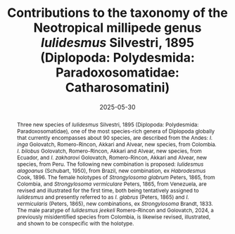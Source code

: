 ---
title: 'Contributions to the taxonomy of the Neotropical millipede genus <i>Iulidesmus</i> Silvestri, 1895 (Diplopoda: Polydesmida: Paradoxosomatidae: Catharosomatini)'
date: '2025-05-30'
doi: ''
journal: Insecta Mundi
issue: '1126'
pagination: '1–13'
zoobank: 'urn:lsid:zoobank.org:pub:1481D14C-A0AB-4F50-969D-E91B0D835AA7'
authors:
  - first_name: 'Sergei I.'
    last_name: 'Golovatch'
    affiliation: 'Institute of Ecology and Evolution, Russian Academy of Sciences, Leninsky prospekt 33, 119071, Moscow, Russia'
    email: 'sgolovatch@yandex.ru'
    orcid: 'https://orcid.org/0000-0001-7159-5484'

  - first_name: 'Juan'
    last_name: 'Romero-Rincon'
    affiliation: 'Centro de Estudos em Biologia Subterrânea, Departamento de Ecologia e Conservação, Instituto de Ciências Naturais, Universidade Federal de Lavras, Campus Universitário, P.O. Box 3037, Lavras CEP 37200-000, Minas Gerais, Brazil'
    email: 'romerorjuanc@gmail.com'
    orcid: 'https://orcid.org/0000-0002-4521-5529'

  - first_name: 'Nesrine'
    last_name: 'Akkari'
    affiliation: 'Third Zoological Department, Natural History Museum Vienna, Burgring 7, 1010 Vienna, Austria'
    email: 'nes.akkari@nhm.at'
    orcid: 'https://orcid.org/0000-0001-5019-4833'

  - first_name: 'Santiago'
    last_name: 'Alvear'
    affiliation: 'Semillero de Investigación en Diversidad Funcional y Servicios Ecosistémicos – Grupo de Estudios Ambientales, Universidad del Cauca, Popayán, Colombia'
    email: 'alexs.alvear@gmail.com'
    orcid: 'https://orcid.org/0000-0002-4575-8160'


download: 'https://drive.google.com/file/d/1442WJWXJkqVeLjeFUkK9pPaYmXYpkwUb'

supplementary: ''

keywords:
  - Colombia
  - Ecuador
  - Peru
  - Brazil
  - iconography
  - new species
  - new combination

categories:
  - Diplopoda
  - Polydesmida
  - Paradoxosomatidae
  - Catharosomatini
  
references:
  - authors: Carl J.
    year: 1914
    title: 'Die Diplopoden von Columbien nebst Beitragen zur Morphologie der Stemmatoiuliden. Memoires de la Societe des Sciences Naturelles de Neuchatel 5'
    pages: 821–993
    doi: 
    url: 
    access: 

  - authors: Golovatch SI.
    year: 2005
    title: 'The millipede family Paradoxosomatidae in Paraguay, with descriptions of five new species (Diplopoda, Polydesmida). Revue suisse de Zoologie<i>, </i>112(4)'
    pages: 807–830
    doi: https://doi.org/10.5962/bhl.part.80327
    url: 
    access: 

  - authors: Golovatch SI, Gallo JS, Bichuette ME.
    year: 2022
    title: 'Two new species of the millipede family Paradoxosomatidae from Bahia state, northeastern Brazil, including a remarkable presumed troglobiont (Diplopoda: Polydesmida). Arthropoda Selecta 31(2)'
    pages: 143–156
    doi: https://doi.org/10.15298/arthsel.31.2.02
    url: 
    access: 

  - authors: Golovatch SI, Hoffman RL, Mármol A, Adis J.
    year: 2003
    title: 'A new, apparently arboricolous species of the millipede genus <i>Mestosoma </i>Silvestri, 1897 from near Iquitos, Peruvian Amazonia (Diplopoda: Polydesmida: Paradoxosomatidae). Amazoniana 14(3/4)'
    pages: 343–348
    doi: 
    url: 
    access: 

  - authors: Golovatch SI, Korotaeva AM.
    year: 2024
    title: 'Nine new Paradoxosomatidae millipedes from Peru, with an infrageneric reclassification of <i>Iulidesmus </i>Silvestri, 1895 (Diplopoda: Polydesmida). Arthropoda Selecta 33(3)'
    pages: 293–327
    doi: https://doi.org/10.15298/arthsel.33.3.01
    url: 
    access: 

  - authors: González-Sponga MA.
    year: 2004
    title: 'Miriapodos de Venezuela. Descripcion de nueve especies nuevas del genero <i>Neactoma </i>Chamberlin, 1952 (Polydesmida: Strongylosomidae). Boletin de la Academia de Ciencias Fisicas, Matematicas y Naturales, Caracas 64(3–4)'
    pages: 9–16
    doi: 
    url: 
    access: 

  - authors: Hoffman RL.
    year: 1999
    title: 'Checklist of the millipeds of North and Middle America. Virginia Museum of Natural History Special Publication 8'
    pages: 1–584
    doi: 
    url: 
    access: 

  - authors: Hoffman RL.
    year: 2012
    title: 'On the identity of the generic name <i>Iulidesmus </i>Silvestri, 1895 (Polydesmida: Paradoxosomatidae). Zootaxa 3204(1)'
    pages: 65–68
    doi: https://doi.org/10.11646/zootaxa.3204.1.7
    url: 
    access: 

  - authors: Jeekel CAW.
    year: 1963
    title: 'Diplopoda of Guiana. Studies on the Fauna of Suriname and Other Guyanas 4(11)'
    pages: 1–157
    doi: 
    url: 
    access: 

  - authors: Jeekel CAW.
    year: 1968
    title: 'On the classification and geographical distribution of the family Paradoxosomatidae (Diplopoda, Polydesmida). Academisch Proefschrift. Privately published; Rotterdam, Netherlands'
    pages: 162 p
    doi: 
    url: 
    access: 

  - authors: Moritz M, Fischer S.
    year: 1978
    title: 'Die Typen der Myriapoden-Sammlung des Zoologischen Museums Berlin. I. Diplopoda. Teil 4: Polydesmida. Teil 5: Erganzungen. Mitteilungen aus dem Zoologischen Museum in Berlin 54(1)'
    pages: 99–160
    doi: https://doi.org/10.1002/mmnz.19780540106
    url: 
    access: 

  - authors: Rodrigues PES, Golovatch SI, Ott R, Rodrigues ENL.
    year: 2020
    title: 'Three new species of the millipede genus <i>Catharosoma </i>Silvestri, 1897 from southern Brazil, with new records and a clarified identity of <i>Catharosoma intermedium </i>(Carl, 1902) (Diplopoda: Polydesmida: Paradoxosomatidae). Zootaxa 4751(1)'
    pages: 119–130
    doi: https://doi.org/10.11646/zootaxa.4751.1.6
    url: 
    access: 

  - authors: Romero-Rincon J, Golovatch SI.
    year: 2024
    title: 'The millipede genus <i>Iulidesmus </i>Silvestri, 1895 in Colombia (Polydesmida, Paradoxosomatidae, Catharosomatini). Zootaxa 5415(1)'
    pages: 56–76
    doi: https://doi.org/10.11646/zootaxa.5415.1.2
    url: 
    access: 

  - authors: Schubart O.
    year: 1950
    title: 'Novos diplopodos do Brasil. Papeis avulsos do Departamento de Zoologia, Sao Paulo 9(11)'
    pages: 145–157
    doi: 
    url: 
    access: 

abstract: 'Three new species of <i>Iulidesmus </i>Silvestri, 1895 (Diplopoda: Polydesmida: Paradoxosomatidae)<i>, </i>one of the most species-rich genera of Diplopoda globally that currently encompasses about 90 species, are described from the Andes: <i>I. inga </i>Golovatch, Romero-Rincon, Akkari and Alvear, new species, from Colombia<i>. I. bilobus </i>Golovatch, Romero-Rincon, Akkari and Alvear, new species, from Ecuador, and <i>I. zakharovi </i>Golovatch, Romero-Rincon, Akkari and Alvear, new species, from Peru. The following new combination is proposed: <i>Iulidesmus alagoanus </i>(Schubart, 1950), from Brazil, new combination, ex <i>Habrodesmus </i>Cook, 1896. The female holotypes of <i>Strongylosoma glabrum </i>Peters, 1865, from Colombia, and <i>Strongylosoma vermiculare </i>Peters, 1865, from Venezuela, are revised and illustrated for the first time, both being tentatively assigned to <i>Iulidesmus </i>and presently referred to as <i>I. glabrus </i>(Peters, 1865) and <i>I. vermicularis </i>(Peters, 1865), new combinations, ex <i>Strongylosoma </i>Brandt, 1833. The male paratype of <i>Iulidesmus jeekeli </i>Romero-Rincon and Golovatch, 2024, a previously misidentified species from Colombia, is likewise revised, illustrated, and shown to be conspecific with the holotype.'

resumen: 'Tres nuevas especies de <i>Iulidesmus </i>Silvestri, 1895 (Diplopoda: Polydesmida: Paradoxosomatidae)<i>, </i>uno de los generos mas diversos de Diplopoda a nivel mundial que actualmente incluye cerca de 90 especies, son descritas para los Andes: <i>I. inga </i>Golovatch, Romero-Rincon, Akkari and Alvear, nueva especie, para Colombia<i>. I. bilobus </i>Golovatch, Romero-Rincon, Akkari and Alvear, nueva especie, para Ecuador, e <i>I. zakharovi </i>Golovatch, Romero-Rincon, Akkari and Alvear, nueva especie, para Peru. Se propone la siguiente nueva combinacion: <i>Iulidesmus alagoanus </i>(Schubart, 1950), de Brasil, nueva combinación, ex <i>Habrodesmus </i>Cook, 1896. Los holotipos hembras de <i>Strongylosoma glabrum </i>Peters, 1865, para Colombia, y <i>Strongylosoma vermiculare </i>Peters, 1865, para Venezuela, son revisados e ilustrados por primera vez, ambos tentativamente asignados a <i>Iulidesmus </i>y actualmente referidos como <i>I. glabrus </i>(Peters, 1865) e <i>I. vermicularis </i>(Peters, 1865), nuevas combinaciónes, ex <i>Strongylosoma </i>Brandt, 1833. El paratipo macho de <i>Iulidesmus jeekeli </i>Romero-Rincon y Golovatch, 2024, una especie de Colombia previamente identificada erroneamente, tambien se revisa, ilustra y muestra que es conespecifica del holotipo.'

---